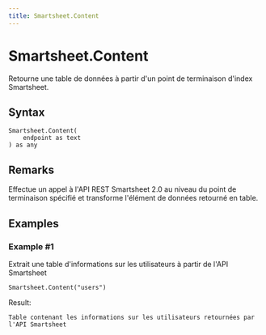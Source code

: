 ```yaml
---
title: Smartsheet.Content
---
```


# Smartsheet.Content


Retourne une table de données à partir d&#39;un point de terminaison d&#39;index Smartsheet.


## Syntax

```powerquery
Smartsheet.Content(
    endpoint as text
) as any
```


## Remarks

Effectue un appel à l'API REST Smartsheet 2.0 au niveau du point de terminaison spécifié et transforme l'élément de données retourné en table.


## Examples

### Example #1 
Extrait une table d&#39;informations sur les utilisateurs à partir de l&#39;API Smartsheet
```powerquery
Smartsheet.Content("users")
```

Result: 
```powerquery
Table contenant les informations sur les utilisateurs retournées par l'API Smartsheet
```



